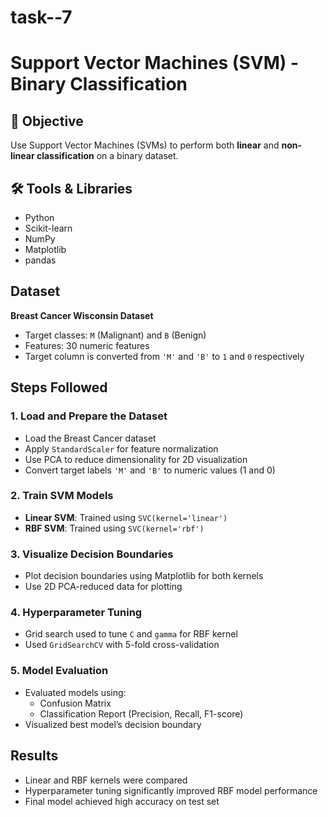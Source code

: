 # task--7
# Support Vector Machines (SVM) - Binary Classification

## 📌 Objective
Use Support Vector Machines (SVMs) to perform both **linear** and **non-linear classification** on a binary dataset.

## 🛠 Tools & Libraries
- Python
- Scikit-learn
- NumPy
- Matplotlib
- pandas

## Dataset
**Breast Cancer Wisconsin Dataset** 

- Target classes: `M` (Malignant) and `B` (Benign)
- Features: 30 numeric features
- Target column is converted from `'M'` and `'B'` to `1` and `0` respectively

## Steps Followed

### 1. Load and Prepare the Dataset
- Load the Breast Cancer dataset
- Apply `StandardScaler` for feature normalization
- Use PCA to reduce dimensionality for 2D visualization
- Convert target labels `'M'` and `'B'` to numeric values (1 and 0)

### 2. Train SVM Models
- **Linear SVM**: Trained using `SVC(kernel='linear')`
- **RBF SVM**: Trained using `SVC(kernel='rbf')`

### 3. Visualize Decision Boundaries
- Plot decision boundaries using Matplotlib for both kernels
- Use 2D PCA-reduced data for plotting

### 4. Hyperparameter Tuning
- Grid search used to tune `C` and `gamma` for RBF kernel
- Used `GridSearchCV` with 5-fold cross-validation

### 5. Model Evaluation
- Evaluated models using:
  - Confusion Matrix
  - Classification Report (Precision, Recall, F1-score)
- Visualized best model’s decision boundary

## Results
- Linear and RBF kernels were compared
- Hyperparameter tuning significantly improved RBF model performance
- Final model achieved high accuracy on test set
